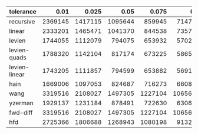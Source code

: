 | tolerance  |  0.01 |  0.025 |  0.05 |  0.075 |  0.1 |  0.15 |  0.2 |  0.25 |  0.5 |  1 |
|-----------| -----:| -----:| -----:| -----:| -----:| -----:| -----:| -----:| -----:| -----:|
| recursive    | 2369145 | 1417115 | 1095644 | 859945 | 714724 | 615430 | 552220 | 489595 | 325209 | 242780 |
| linear       | 2333201 | 1465471 | 1041370 | 844538 | 735768 | 605638 | 522583 | 464619 | 328959 | 228783 |
| levien       | 1744055 | 1112079 | 794075 | 653932 | 570211 | 470810 | 412003 | 371878 | 272651 | 203117 |
| levien-quads | 1788320 | 1142104 | 817174 | 673225 | 586573 | 484813 | 424186 | 383112 | 281285 | 208943 |
| levien-linear| 1743205 | 1111857 | 794599 | 653882 | 569139 | 468355 | 408017 | 366224 | 259872 | 185221 |
| hain         | 1669006 | 1097053 | 824687 | 716273 | 660815 | 617208 | 622106 | 664186 | 478015 | 347710 |
| wang         | 3319516 | 2108027 | 1497305 | 1227104 | 1065686 | 874643 | 761208 | 684090 | 492584 | 357508 |
| yzerman      | 1929137 | 1231184 | 878491 | 722630 | 630630 | 521354 | 457413 | 414111 | 309938 | 242720 |
| fwd-diff     | 3319516 | 2108027 | 1497305 | 1227104 | 1065686 | 874643 | 761208 | 684090 | 492584 | 357508 |
| hfd          | 2725366 | 1806688 | 1268943 | 1080198 | 913293 | 718267 | 645451 | 595469 | 408099 | 310429 |
